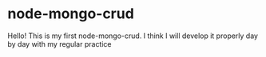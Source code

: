 # node-mongo-crud


Hello! This is my first node-mongo-crud.  I think I will develop it properly day by day with my regular practice
